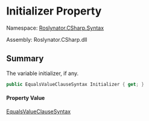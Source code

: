 # Initializer Property

Namespace: [Roslynator.CSharp.Syntax](../../README.md)

Assembly: Roslynator\.CSharp\.dll

## Summary

The variable initializer, if any\.

```csharp
public EqualsValueClauseSyntax Initializer { get; }
```

#### Property Value

[EqualsValueClauseSyntax](https://docs.microsoft.com/en-us/dotnet/api/microsoft.codeanalysis.csharp.syntax.equalsvalueclausesyntax)


